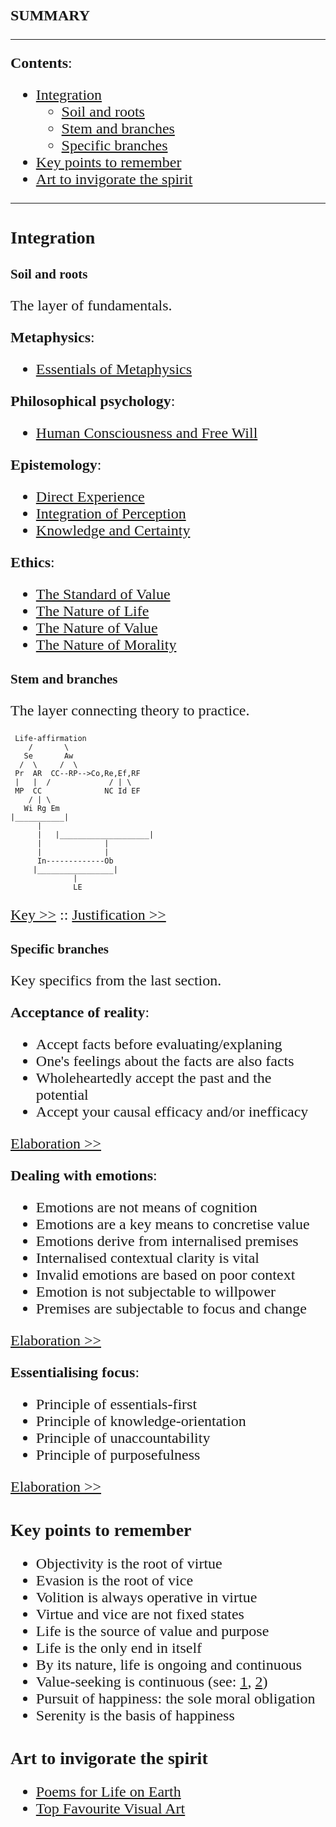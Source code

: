<style>
    * {font-family: "Times New Roman"}
    p, ol, ul, th, td {font-size: 24px}
</style>


**SUMMARY**

---

**Contents**:

- [Integration](#integration)
  - [Soil and roots](#soil-and-roots)
  - [Stem and branches](#stem-and-branches)
  - [Specific branches](#specific-branches)
- [Key points to remember](#key-points-to-remember)
- [Art to invigorate the spirit](#art-to-invigorate-the-spirit)

---

# Integration
## Soil and roots
The layer of fundamentals.

**Metaphysics**:

- [Essentials of Metaphysics](https://pranigopu.github.io/philosophy/metaphysics/essentials-of-metaphysics.html)

**Philosophical psychology**:

- [Human Consciousness and Free Will](https://pranigopu.github.io/philosophy/human-consciousness-and-free-will.html)

**Epistemology**:

- [Direct Experience](https://pranigopu.github.io/philosophy/epistemology/3-direct-experience.html)
- [Integration of Perception](https://pranigopu.github.io/philosophy/epistemology/4-integration-of-perception.html)
- [Knowledge and Certainty](https://pranigopu.github.io/philosophy/epistemology/knowledge-and-certainty.html)

**Ethics**:

- [The Standard of Value](https://pranigopu.github.io/philosophy/ethics/1-standard-of-value.html)
- [The Nature of Life](https://pranigopu.github.io/philosophy/ethics/nature-of-life.html)
- [The Nature of Value](https://pranigopu.github.io/philosophy/ethics/nature-of-value.html)
- [The Nature of Morality](https://pranigopu.github.io/philosophy/ethics/nature-of-morality.html)

## Stem and branches
The layer connecting theory to practice.


```
 Life-affirmation
    /       \
   Se       Aw
  /  \     /  \
 Pr  AR  CC--RP-->Co,Re,Ef,RF
 |   |  /             / | \
 MP  CC              NC Id EF
    / | \
   Wi Rg Em
|___________|
      |
      |   |____________________|
      |              |
      |              |
      In-------------Ob
     |_________________|
              |
              LE
```

[Key >>](https://pranigopu.github.io/philosophy/summary/key.html) :: [Justification >>](https://pranigopu.github.io/philosophy/summary/justification.html)

## Specific branches
Key specifics from the last section.

**Acceptance of reality**:

- Accept facts before evaluating/explaning
- One's feelings about the facts are also facts
- Wholeheartedly accept the past and the potential
- Accept your causal efficacy and/or inefficacy

[Elaboration >>](https://pranigopu.github.io/philosophy/philosophy-in-practice/1-laying-foundations.html#the-acceptance-of-reality)

**Dealing with emotions**:

- Emotions are not means of cognition
- Emotions are a key means to concretise value
- Emotions derive from internalised premises
- Internalised contextual clarity is vital
- Invalid emotions are based on poor context
- Emotion is not subjectable to willpower
- Premises are subjectable to focus and change

[Elaboration >>](https://pranigopu.github.io/philosophy/philosophy-in-practice/7-emotions.html)

**Essentialising focus**:

- Principle of essentials-first
- Principle of knowledge-orientation
- Principle of unaccountability
- Principle of purposefulness

[Elaboration >>](https://pranigopu.github.io/philosophy/epistemology/rationality-in-practice/5-principles-for-rationality-in-practice.html#principle-of-essentialisation)

# Key points to remember
- Objectivity is the root of virtue
- Evasion is the root of vice
- Volition is always operative in virtue
- Virtue and vice are not fixed states
- Life is the source of value and purpose
- Life is the only end in itself
- By its nature, life is ongoing and continuous
- Value-seeking is continuous (see: [1](https://pranigopu.github.io/philosophy/ethics/nature-of-value.html#values-seeking-is-continuous), [2](https://pranigopu.github.io/philosophy/epistemology/rationality-in-practice/5-principles-for-rationality-in-practice.html#principle-of-value-seeking))
- Pursuit of happiness: the sole moral obligation
- Serenity is the basis of happiness

# Art to invigorate the spirit
- [Poems for Life on Earth](https://pranigopu.github.io/art/poetry/poems-for-life-on-earth.html)
- [Top Favourite Visual Art](https://pranigopu.github.io/art/visual-art/top-favourites.html)